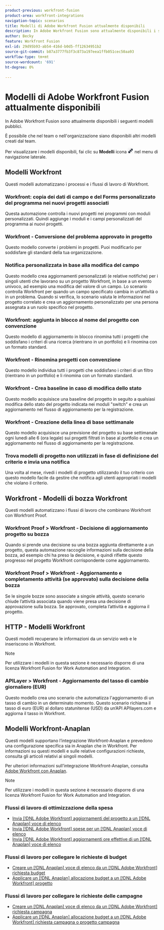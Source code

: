 ```yaml
---
product-previous: workfront-fusion
product-area: workfront-integrations
navigation-topic: scenarios
title: Modelli di Adobe Workfront Fusion attualmente disponibili
description: In Adobe Workfront Fusion sono attualmente disponibili i seguenti modelli pubblici.
author: Becky
feature: Workfront Fusion
exl-id: 29d95b93-ab54-416d-b0d5-ff12634951b2
source-git-commit: b87a3777fb3f3c873a197eea1ffb051cec50aa93
workflow-type: tm+mt
source-wordcount: '691'
ht-degree: 0%

---
```


# Modelli di Adobe Workfront Fusion attualmente disponibili

In Adobe Workfront Fusion sono attualmente disponibili i seguenti modelli pubblici.

È possibile che nel team o nell&#39;organizzazione siano disponibili altri modelli creati dal team.

Per visualizzare i modelli disponibili, fai clic su **Modelli** icona ![](assets/fusion-template-icon.png) nel menu di navigazione laterale.

## Modelli Workfront

Questi modelli automatizzano i processi e i flussi di lavoro di Workfront.

### Workfront: copia dei dati di campo e del Forms personalizzato del programma nei nuovi progetti associati

Questa automazione controlla i nuovi progetti nei programmi con moduli personalizzati. Quindi aggiunge i moduli e i campi personalizzati del programma ai nuovi progetti.

### Workfront - Conversione del problema approvato in progetto

Questo modello converte i problemi in progetti. Puoi modificarlo per soddisfare gli standard della tua organizzazione.

### Notifica personalizzata in base alla modifica del campo

Questo modello crea aggiornamenti personalizzati (e relative notifiche) per i singoli utenti che lavorano su un progetto Workfront, in base a un evento univoco, ad esempio una modifica del valore di un campo. Lo scenario controlla Workfront per quando un campo specificato cambia in un’attività o in un problema. Quando si verifica, lo scenario valuta le informazioni nel progetto correlato e crea un aggiornamento personalizzato per una persona assegnata a un ruolo specifico nel progetto.

### Workfront: aggiunta in blocco al nome del progetto con convenzione

Questo modello di aggiornamento in blocco rinomina tutti i progetti che soddisfano i criteri di una ricerca (rientrano in un portfolio) e li rinomina con un formato standard.

### Workfront - Rinomina progetti con convenzione

Questo modello individua tutti i progetti che soddisfano i criteri di un filtro (rientrano in un portfolio) e li rinomina con un formato standard.

### Workfront - Crea baseline in caso di modifica dello stato

Questo modello acquisisce una baseline del progetto in seguito a qualsiasi modifica dello stato del progetto indicata nei moduli &quot;switch&quot; e crea un aggiornamento nel flusso di aggiornamento per la registrazione.

### Workfront - Creazione della linea di base settimanale

Questo modello acquisisce una previsione del progetto su base settimanale ogni lunedì alle 6 (ora legale) sui progetti filtrati in base al portfolio e crea un aggiornamento nel flusso di aggiornamento per la registrazione.

### Trova modelli di progetto non utilizzati in fase di definizione del criterio e invia una notifica

Una volta al mese, rivedi i modelli di progetto utilizzando il tuo criterio con questo modello facile da gestire che notifica agli utenti appropriati i modelli che violano il criterio.

## Workfront - Modelli di bozza Workfront

Questi modelli automatizzano i flussi di lavoro che combinano Workfront con Workfront Proof.

### Workfront Proof > Workfront - Decisione di aggiornamento progetto su bozza

Quando si prende una decisione su una bozza aggiunta direttamente a un progetto, questa automazione raccoglie informazioni sulla decisione della bozza, ad esempio chi ha preso la decisione, e quindi riflette questo progresso nel progetto Workfront corrispondente come aggiornamento.

### Workfront Proof > Workfront - Aggiornamento e completamento attività (se approvato) sulla decisione della bozza

Se le singole bozze sono associate a singole attività, questo scenario chiude l’attività associata quando viene presa una decisione di approvazione sulla bozza. Se approvato, completa l’attività e aggiorna il progetto.

## HTTP - Modelli Workfront

Questi modelli recuperano le informazioni da un servizio web e le inseriscono in Workfront.

>[!NOTE]
>
> Per utilizzare i modelli in questa sezione è necessario disporre di una licenza Workfront Fusion for Work Automation and Integration.

### APILayer > Workfront - Aggiornamento del tasso di cambio giornaliero (EUR)

Questo modello crea uno scenario che automatizza l&#39;aggiornamento di un tasso di cambio in un determinato momento. Questo scenario richiama il tasso di euro (EUR) al dollaro statunitense (USD) da un’API APIlayers.com e aggiorna il tasso in Workfront.

## Modelli Workfront-Anaplan

Questi modelli supportano l’integrazione Workfront-Anaplan e prevedono una configurazione specifica sia in Anaplan che in Workfront. Per informazioni su questi modelli e sulle relative configurazioni richieste, consulta gli articoli relativi ai singoli modelli.

Per ulteriori informazioni sull’integrazione Workfront-Anaplan, consulta [Adobe Workfront con Anaplan](../../../workfront-integrations-and-apps/adobe-workfront-with-anaplan/anaplan-integration.md).

>[!NOTE]
>
> Per utilizzare i modelli in questa sezione è necessario disporre di una licenza Workfront Fusion for Work Automation and Integration.

### Flussi di lavoro di ottimizzazione della spesa

* [Invia [!DNL Adobe Workfront] aggiornamenti del progetto a un [!DNL Anaplan] voce di elenco](../../../workfront-integrations-and-apps/adobe-workfront-with-anaplan/send-workfront-project-actual-hours-updates-to-anaplan-list-item.md)
* [Invia [!DNL Adobe Workfront] spese per un [!DNL Anaplan] voce di elenco](../../../workfront-integrations-and-apps/adobe-workfront-with-anaplan/send-workfront-project-expenses-to-anaplan-list-item.md)
* [Invia [!DNL Adobe Workfront] aggiornamenti ore effettive di un [!DNL Anaplan] voce di elenco](../../../workfront-integrations-and-apps/adobe-workfront-with-anaplan/send-workfront-project-actual-hours-updates-to-anaplan-list-item.md)

### Flussi di lavoro per collegare le richieste di budget

* [Creare un [!DNL Anaplan] voce di elenco da un [!DNL Adobe Workfront] richiesta budget](../../../workfront-integrations-and-apps/adobe-workfront-with-anaplan/create-an-anaplan-list-item-from-a-workfront-budget-request.md)
* [Applicare un [!DNL Anaplan] allocazione budget a un [!DNL Adobe Workfront] progetto](../../../workfront-integrations-and-apps/adobe-workfront-with-anaplan/apply-anaplan-budget-allocation-to-workfront-projects.md)

### Flussi di lavoro per collegare le richieste delle campagne

* [Creare un [!DNL Anaplan] voce di elenco da un [!DNL Adobe Workfront] richiesta campagna](../../../workfront-integrations-and-apps/adobe-workfront-with-anaplan/create-an-anaplan-list-item-from-a-workfront-campaign-request.md)
* [Applicare un [!DNL Anaplan] allocazione budget a un [!DNL Adobe Workfront] richiesta campagna o progetto campagna](../../../workfront-integrations-and-apps/adobe-workfront-with-anaplan/apply-anaplan-budget-allocation-to-workfront-campaign-requests-and-projects.md)
